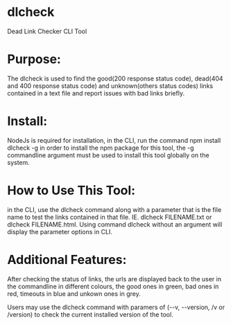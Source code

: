 # dlcheck
Dead Link Checker CLI Tool

# Purpose:

The dlcheck is used to find the good(200 response status code), dead(404 and 400 response status code) and unknown(others status codes) links contained in a text file and report issues with bad links briefly.

# Install:

NodeJs is required for installation, in the CLI, run the command npm install dlcheck -g in order to install the npm package for this tool, the -g commandline argument must be used to install this tool globally on the system.

# How to Use This Tool:

in the CLI, use the dlcheck command along with a parameter that is the file name to test the links contained in that file. IE. dlcheck FILENAME.txt or dlcheck FILENAME.html.
Using command dlcheck without an argument will display the parameter options in CLI.

# Additional Features:

After checking the status of links, the urls are displayed back to the user in the commandline in different colours, the good ones in green, bad ones in red, timeouts in blue and unkown ones in grey.

Users may use the dlcheck command with paramers of (--v, --version, /v or /version) to check the current installed version of the tool.
